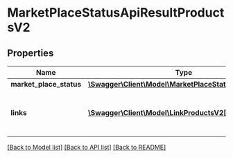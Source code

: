 # MarketPlaceStatusApiResultProductsV2

## Properties
Name | Type | Description | Notes
------------ | ------------- | ------------- | -------------
**market_place_status** | [**\Swagger\Client\Model\MarketPlaceStatusProductsV2[]**](MarketPlaceStatusProductsV2.md) |  | [optional] 
**links** | [**\Swagger\Client\Model\LinkProductsV2[]**](LinkProductsV2.md) | a list of links that can be used for pagination. | [optional] 

[[Back to Model list]](../../README.md#documentation-for-models) [[Back to API list]](../../README.md#documentation-for-api-endpoints) [[Back to README]](../../README.md)

